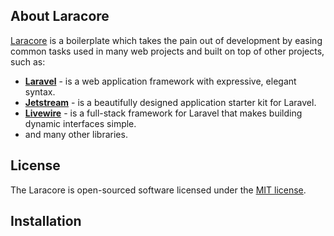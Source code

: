 ## About Laracore

[Laracore](https://github.com/ALYMBEK-KG/laracore) is a boilerplate which takes the pain out of development by easing common tasks used in many web projects and built on top of other projects, such as:

- **[Laravel](https://laravel.com)** - is a web application framework with expressive, elegant syntax.
- **[Jetstream](https://jetstream.laravel.com)** - is a beautifully designed application starter kit for Laravel.
- **[Livewire](https://laravel-livewire.com/)** - is a full-stack framework for Laravel that makes building dynamic interfaces simple.
- and many other libraries.

## License

The Laracore is open-sourced software licensed under the [MIT license](https://opensource.org/licenses/MIT).

## Installation

